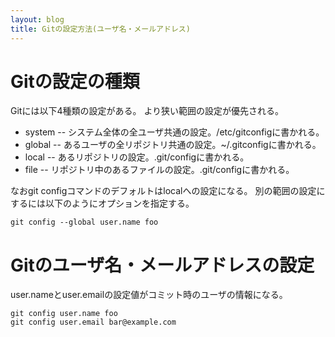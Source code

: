 ```yaml
---
layout: blog
title: Gitの設定方法(ユーザ名・メールアドレス)
---
```


# Gitの設定の種類

Gitには以下4種類の設定がある。
より狭い範囲の設定が優先される。

* system -- システム全体の全ユーザ共通の設定。/etc/gitconfigに書かれる。
* global -- あるユーザの全リポジトリ共通の設定。~/.gitconfigに書かれる。
* local -- あるリポジトリの設定。.git/configに書かれる。
* file -- リポジトリ中のあるファイルの設定。.git/configに書かれる。

なおgit configコマンドのデフォルトはlocalへの設定になる。
別の範囲の設定にするには以下のようにオプションを指定する。

    git config --global user.name foo

# Gitのユーザ名・メールアドレスの設定

user.nameとuser.emailの設定値がコミット時のユーザの情報になる。

    git config user.name foo
    git config user.email bar@example.com
